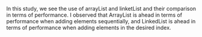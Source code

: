 In this study, we see the use of arrayList and linketList and their comparison in terms of performance. 
I observed that ArrayList is ahead in terms of performance when adding elements sequentially, and LinkedList is ahead in terms of performance when adding elements in the desired index.
